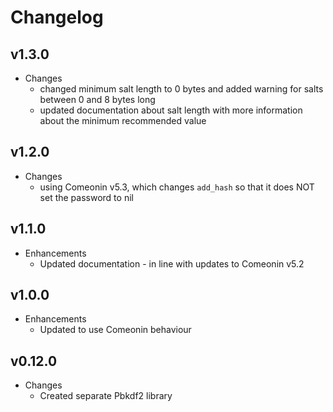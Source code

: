 # Changelog

## v1.3.0

* Changes
  * changed minimum salt length to 0 bytes and added warning for salts between 0 and 8 bytes long
  * updated documentation about salt length with more information about the minimum recommended value

## v1.2.0

* Changes
  * using Comeonin v5.3, which changes `add_hash` so that it does NOT set the password to nil

## v1.1.0

* Enhancements
  * Updated documentation - in line with updates to Comeonin v5.2

## v1.0.0

* Enhancements
  * Updated to use Comeonin behaviour

## v0.12.0

* Changes
  * Created separate Pbkdf2 library
